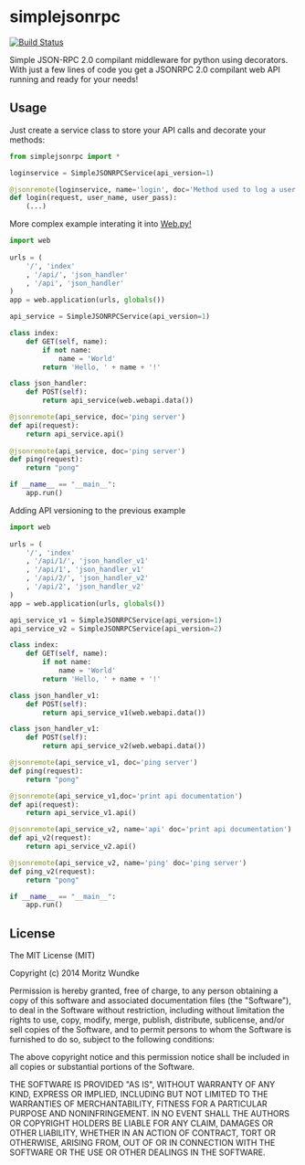 simplejsonrpc
=============

[![Build Status](https://travis-ci.org/moritz-wundke/simplejsonrpc.svg?branch=master)](https://travis-ci.org/moritz-wundke/simplejsonrpc)

Simple JSON-RPC 2.0 compilant middleware for python using decorators. With just a few lines of code you get a JSONRPC 2.0 compilant web API running and ready for your needs!

Usage
----

Just create a service class to store your API calls and decorate your methods:

```python
from simplejsonrpc import *

loginservice = SimpleJSONRPCService(api_version=1)

@jsonremote(loginservice, name='login', doc='Method used to log a user in')
def login(request, user_name, user_pass):
    (...)
```

More complex example interating it into [Web.py!]

```python
import web
        
urls = (
    '/', 'index'
    , '/api/', 'json_handler'
    , '/api', 'json_handler'
)
app = web.application(urls, globals())

api_service = SimpleJSONRPCService(api_version=1)

class index:        
    def GET(self, name):
        if not name: 
            name = 'World'
        return 'Hello, ' + name + '!'

class json_handler:        
    def POST(self):
        return api_service(web.webapi.data())

@jsonremote(api_service, doc='ping server')
def api(request):
    return api_service.api()
    
@jsonremote(api_service, doc='ping server')
def ping(request):
    return "pong"

if __name__ == "__main__":
    app.run()
```

Adding API versioning to the previous example

```python
import web
        
urls = (
    '/', 'index'
    , '/api/1/', 'json_handler_v1'
    , '/api/1', 'json_handler_v1'
    , '/api/2/', 'json_handler_v2'
    , '/api/2', 'json_handler_v2'
)
app = web.application(urls, globals())

api_service_v1 = SimpleJSONRPCService(api_version=1)
api_service_v2 = SimpleJSONRPCService(api_version=2)

class index:        
    def GET(self, name):
        if not name: 
            name = 'World'
        return 'Hello, ' + name + '!'

class json_handler_v1:        
    def POST(self):
        return api_service_v1(web.webapi.data())

class json_handler_v1:        
    def POST(self):
        return api_service_v2(web.webapi.data())

@jsonremote(api_service_v1, doc='ping server')
def ping(request):
    return "pong"

@jsonremote(api_service_v1,doc='print api documentation')
def api(request):
    return api_service_v1.api()

@jsonremote(api_service_v2, name='api' doc='print api documentation')
def api_v2(request):
    return api_service_v2.api()

@jsonremote(api_service_v2, name='ping' doc='ping server')
def ping_v2(request):
    return "pong"

if __name__ == "__main__":
    app.run()
```

License
----

The MIT License (MIT)

Copyright (c) 2014 Moritz Wundke

Permission is hereby granted, free of charge, to any person obtaining a copy
of this software and associated documentation files (the "Software"), to deal
in the Software without restriction, including without limitation the rights
to use, copy, modify, merge, publish, distribute, sublicense, and/or sell
copies of the Software, and to permit persons to whom the Software is
furnished to do so, subject to the following conditions:

The above copyright notice and this permission notice shall be included in all
copies or substantial portions of the Software.

THE SOFTWARE IS PROVIDED "AS IS", WITHOUT WARRANTY OF ANY KIND, EXPRESS OR
IMPLIED, INCLUDING BUT NOT LIMITED TO THE WARRANTIES OF MERCHANTABILITY,
FITNESS FOR A PARTICULAR PURPOSE AND NONINFRINGEMENT. IN NO EVENT SHALL THE
AUTHORS OR COPYRIGHT HOLDERS BE LIABLE FOR ANY CLAIM, DAMAGES OR OTHER
LIABILITY, WHETHER IN AN ACTION OF CONTRACT, TORT OR OTHERWISE, ARISING FROM,
OUT OF OR IN CONNECTION WITH THE SOFTWARE OR THE USE OR OTHER DEALINGS IN THE
SOFTWARE.

[Web.py!]:http://webpy.org/
